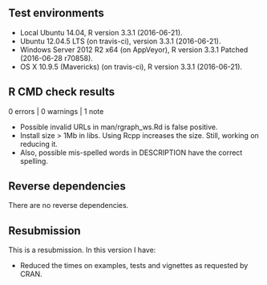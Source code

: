 ## Test environments

* Local Ubuntu 14.04, R version 3.3.1 (2016-06-21).
* Ubuntu 12.04.5 LTS (on travis-ci), version 3.3.1 (2016-06-21).
* Windows Server 2012 R2 x64 (on AppVeyor), R version 3.3.1 Patched (2016-06-28 r70858).
* OS X 10.9.5 (Mavericks) (on travis-ci), R version 3.3.1 (2016-06-21).

## R CMD check results

0 errors | 0 warnings | 1 note

* Possible invalid URLs in man/rgraph_ws.Rd is false positive.
* Install size > 1Mb in libs. Using Rcpp increases the size. Still, working on
  reducing it.
* Also, possible mis-spelled words in DESCRIPTION have the correct spelling.

## Reverse dependencies

There are no reverse dependencies.

## Resubmission

This is a resubmission. In this version I have:

* Reduced the times on examples, tests and vignettes as requested by CRAN.
  
